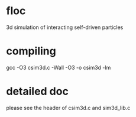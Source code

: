 # floc
3d simulation of interacting self-driven particles

# compiling
gcc -O3 csim3d.c -Wall -O3 -o csim3d -lm

# detailed doc
please see the header of csim3d.c and sim3d_lib.c
